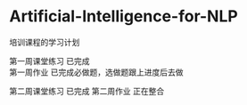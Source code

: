 # Artificial-Intelligence-for-NLP
培训课程的学习计划

第一周课堂练习  已完成      
第一周作业     已完成必做题，选做题跟上进度后去做

第二周课堂练习   已完成
第二周作业   正在整合




